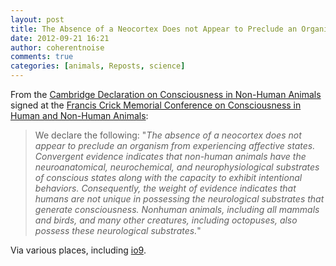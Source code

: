 ```yaml
---
layout: post
title: The Absence of a Neocortex Does not Appear to Preclude an Organism from Experiencing Affective States
date: 2012-09-21 16:21
author: coherentnoise
comments: true
categories: [animals, Reposts, science]
---
```

From the <a title="http://fcmconference.org/" href="http://fcmconference.org/img/CambridgeDeclarationOnConsciousness.pdf" target="_blank">Cambridge Declaration on Consciousness in Non-Human Animals</a> signed at the <a title="Francis Crick Memorial Conference on Consciousness in Human and Non-Human Animals" href="http://fcmconference.org/" target="_blank">Francis Crick Memorial Conference on Consciousness in Human and Non-Human Animals</a>:
<blockquote>We declare the following: "<em>The absence of a neocortex does not appear to preclude an organism from experiencing affective states. Convergent evidence indicates that non-human animals have the neuroanatomical, neurochemical, and neurophysiological substrates of conscious states along with the capacity to exhibit intentional behaviors. Consequently, the weight of evidence indicates that humans are not unique in possessing the neurological substrates that generate consciousness. Nonhuman animals, including all mammals and birds, and many other creatures, including octopuses, also possess these neurological substrates.</em>"</blockquote>
Via various places, including <a title="Prominent scientists sign declaration that animals have conscious awareness, just like us at io9." href="http://io9.com/5937356/prominent-scientists-sign-declaration-that-animals-have-conscious-awareness-just-like-us" target="_blank">io9</a>.
